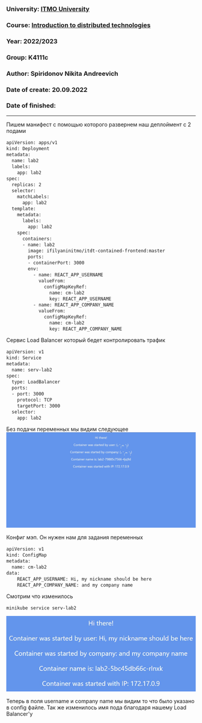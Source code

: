 ### University: [ITMO University](https://itmo.ru/ru/)
### Course: [Introduction to distributed technologies](https://github.com/itmo-ict-faculty/introduction-to-distributed-technologies)
### Year: 2022/2023
### Group: K4111c
### Author: Spiridonov Nikita Andreevich
### Date of create: 20.09.2022
### Date of finished:
---
Пишем манифест с помощью которого развернем наш деплоймент с 2 подами
```
apiVersion: apps/v1
kind: Deployment
metadata:
  name: lab2
  labels:
    app: lab2
spec:
  replicas: 2
  selector:
    matchLabels:
      app: lab2
  template:
    metadata:
      labels:
        app: lab2
    spec:
      containers:
      - name: lab2
        image: ifilyaninitmo/itdt-contained-frontend:master
        ports:
        - containerPort: 3000
        env:
          - name: REACT_APP_USERNAME
            valueFrom:
              configMapKeyRef:
                name: cm-lab2
                key: REACT_APP_USERNAME
          - name: REACT_APP_COMPANY_NAME
            valueFrom:
              configMapKeyRef:
                name: cm-lab2
                key: REACT_APP_COMPANY_NAME
```

Сервис Load Balancer который бедет контролировать трафик
```
apiVersion: v1
kind: Service              
metadata:
  name: serv-lab2
spec:
  type: LoadBalancer       
  ports:
  - port: 3000
    protocol: TCP          
    targetPort: 3000
  selector:                
    app: lab2       
```

Без подачи переменных мы видим следующее
![Image alt](https://github.com/username0159/2022_2023-introduction_to_distributed_technologies-k4111c-spiridonov_n_a/blob/main/lab2/lab2-1.jpg)

Конфиг мэп. Он нужен нам для задания переменных
```
apiVersion: v1
kind: ConfigMap
metadata:
  name: cm-lab2
data:
    REACT_APP_USERNAME: Hi, my nickname should be here
    REACT_APP_COMPANY_NAME: and my company name
```

Смотрим что изменилось
```
minikube service serv-lab2
```
![Image alt](https://github.com/username0159/2022_2023-introduction_to_distributed_technologies-k4111c-spiridonov_n_a/blob/main/lab2/lab2-2.jpg)

Теперь в поля username и company name мы видим то что было указано в config файле. Так же изменилось имя пода благодаря нашему Load Balancer'у
